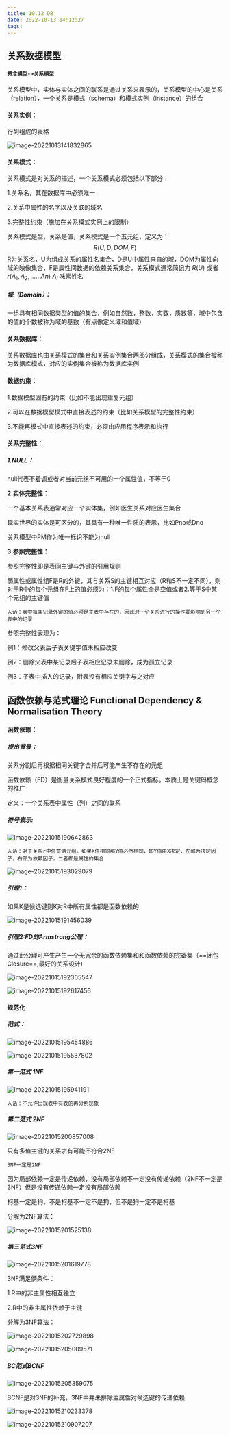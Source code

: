 ```yaml
---
title: 10.12 DB
date: 2022-10-13 14:12:27
tags:
---
```


## 关系数据模型

#### `概念模型->关系模型`

关系模型中，实体与实体之间的联系是通过关系来表示的，关系模型的中心是关系（relation），一个关系是模式（schema）和模式实例（instance）的组合

#### 关系实例：

行列组成的表格

![image-20221013141832865](10-12-DB/image-20221013141832865.png)

#### 关系模式：

关系模式是对关系的描述，一个关系模式必须包括以下部分：

1.关系名，其在数据库中必须唯一

2.关系中属性的名字以及关联的域名

3.完整性约束（施加在关系模式实例上的限制）

关系模式是型，关系是值，关系模式是一个五元组，定义为：
$$
R(U,D,DOM,F)
$$
R为关系名，U为组成关系的属性名集合，D是U中属性来自的域，DOM为属性向域的映像集合，F是属性间数据的依赖关系集合，关系模式通常简记为 $R(U)$ 或者 $r(A_1,A_2,……An)$ $A_i$ 味素姓名

##### 域（Domain）：

一组具有相同数据类型的值的集合，例如自然数，整数，实数，质数等，域中包含的值的个数被称为域的基数（有点像定义域和值域）

#### 关系数据库：

关系数据库也由关系模式的集合和关系实例集合两部分组成，关系模式的集合被称为数据库模式，对应的实例集合被称为数据库实例

#### 数据约束：

1.数据模型固有的约束（比如不能出现重复元组）

2.可以在数据模型模式中直接表述的约束（比如关系模型的完整性约束）

3.不能再模式中直接表述的约束，必须由应用程序表示和执行

#### 关系完整性：

##### 1.NULL：

null代表不着调或者对当前元组不可用的一个属性值，不等于0

**2.实体完整性：**

一个基本关系表通常对应一个实体集，例如医生关系对应医生集合

现实世界的实体是可区分的，其具有一种唯一性质的表示，比如Pno或Dno

关系模型中PM作为唯一标识不能为null

**3.参照完整性：**

参照完整性即是表间主键与外键的引用规则

弱属性或属性组F是R的外键，其与关系S的主键相互对应（R和S不一定不同），则对于R中的每个元组在F上的值必须为：1.F的每个属性全是空值或者2.等于S中某个元组的主键值

`人话：表中每条记录外键的值必须是主表中存在的，因此对一个关系进行的操作要影响到另一个表中的记录`

参照完整性表现为：

例1：修改父表后子表关键字值未相应改变

例2：删除父表中某记录后子表相应记录未删除，成为孤立记录

例3：子表中插入的记录，附表没有相应关键字与之对应

## 函数依赖与范式理论 Functional Dependency & Normalisation Theory

#### 函数依赖：

##### 提出背景：

关系分割后再根据相同关键字合并后可能产生不存在的元组

函数依赖（FD）是衡量关系模式良好程度的一个正式指标。本质上是关键码概念的推广

定义：一个关系表中属性（列）之间的联系

##### 符号表示:

![image-20221015190642863](10-12-DB/image-20221015190642863.png)

`人话：对于关系r中任意俩元组。如果X值相同那Y值必然相同，即Y值由X决定，左部为决定因子，右部为依赖因子，二者都是属性的集合`

![image-20221015193029079](10-12-DB/image-20221015193029079.png)

##### 引理1：

如果K是候选键则K对R中所有属性都是函数依赖的

![image-20221015191456039](10-12-DB/image-20221015191456039.png)

##### 引理2:FD的Armstrong公理：

通过此公理可产生产生一个无冗余的函数依赖集和和函数依赖的完备集（==闭包Closure==,最好的关系设计)

![image-20221015192305547](10-12-DB/image-20221015192305547.png)

![image-20221015192617456](10-12-DB/image-20221015192617456.png)

#### 规范化

##### 范式：

![image-20221015195454886](10-12-DB/image-20221015195454886.png)

![image-20221015195537802](10-12-DB/image-20221015195537802.png)

##### 第一范式 1NF

![image-20221015195941191](10-12-DB/image-20221015195941191.png)

`人话：不允许出现表中有表的再分割现象`

##### 第二范式 2NF

![image-20221015200857008](10-12-DB/image-20221015200857008.png)

只有多值主键的关系才有可能不符合2NF

`3NF一定是2NF`

因为局部依赖一定是传递依赖，没有局部依赖不一定没有传递依赖（2NF不一定是3NF）但是没有传递依赖一定没有局部依赖

柯基一定是狗，不是柯基不一定不是狗，但不是狗一定不是柯基

分解为2NF算法：

![image-20221015201525138](10-12-DB/image-20221015201525138.png)

##### 第三范式3NF

![image-20221015201619778](10-12-DB/image-20221015201619778.png)

3NF满足俩条件：

1.R中的非主属性相互独立

2.R中的非主属性依赖于主键

分解为3NF算法：

![image-20221015202729898](10-12-DB/image-20221015202729898.png)

![image-20221015205009571](10-12-DB/image-20221015205009571.png)

##### BC范式BCNF

![image-20221015205359075](10-12-DB/image-20221015205359075.png)

BCNF是对3NF的补充，3NF中并未排除主属性对候选键的传递依赖

![image-20221015210233378](10-12-DB/image-20221015210233378.png)

![image-20221015210907207](10-12-DB/image-20221015210907207.png)
